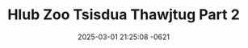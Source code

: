 ---
layout: movie-video-data
date: 2025-03-01 21:25:08 -0621
categories: movie

# Site Attributes
title: "Hlub Zoo Tsisdua Thawjtug Part 2"
permalink: "/movie/Hlub_Zoo_Tsisdua_Thawjtug_Part_2"

# Movie Attributes
synopsis: "A film based on a true love Hmong motion pictures. It's the most romantic and sad story. Because the conflicts between the teens and the old Hmong generations, the culture can not play its role within a Hmong family, which has caused both generations to become further apart. Sometimes there is an answer to a few questions; somehow there is a way to find out the destination of a question leading to an answer"
producer: "Dream Vision Entertainment"
director: ""
writer: ""
video_link: ""
genre: ""
year: "2003"
release_type: "VHS"
storage: "Private"
thumbnail: "/assets/images/movie_thumbnails/Hlub Zoo Tsisdua Thawjtug Part 2.jpeg"
publishing_company: "Dream Vision Entertainment"

# Sequels + Parts
base_movie: "Hlub Zoo Tsisdua Thawjtug Part 1"
total_parts: 3
sequel: "Hlub Zoo Tsisdua Thawjtug Part 3"

# Movie Cast
cast:
#VALUE!
---